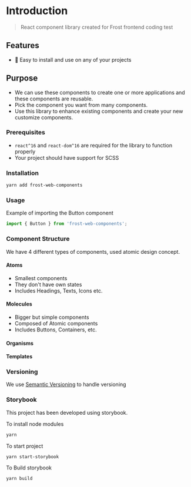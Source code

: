 # Introduction
> React component library created for Frost frontend coding test 

## Features

- 🚀 Easy to install and use on any of your projects

## Purpose

- We can use these components to create one or more applications and these components are reusable.
- Pick the component you want from many components.
- Use this library to enhance existing components and create your new customize components.
### Prerequisites

* `react^16` and `react-dom^16` are required for the library to function properly
* Your project should have support for SCSS

### Installation

```sh
yarn add frost-web-components
```
### Usage

Example of importing the Button component

```javascript
import { Button } from 'frost-web-components';
```

### Component Structure

We have 4 different types of components, used atomic design concept.

#### Atoms

* Smallest components
* They don't have own states
* Includes Headings, Texts, Icons etc.

#### Molecules

* Bigger but simple components
* Composed of Atomic components
* Includes Buttons, Containers, etc.

#### Organisms

#### Templates
### Versioning

We use [Semantic Versioning](https://semver.org/) to handle versioning

### Storybook

This project has been developed using storybook.

To install node modules

```sh
yarn
```

To start project

```sh
yarn start-storybook
```

To Build storybook

```sh
yarn build
```
